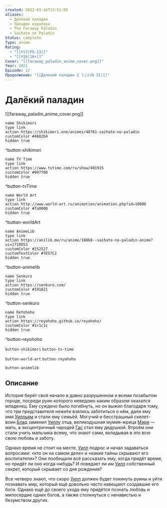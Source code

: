 ```yaml
---
created: 2022-03-16T13:51:05
aliases:
  - Далëкий паладин
  - Паладин издалека
  - The Faraway Paladin
  - Saihate no Paladin
Status: complete
Type: anime
Rating:
  - "[[®️12|PG-13]]"
  - "[[®️16|16+]]"
Cover: "[[faraway_paladin_anime_cover.png]]"
Year: 2021
Episode: 12
Продолжение: "[[Далекий паладин 2 (🇯🇵📺 31)]]"
---
```


# Далëкий паладин

![[faraway_paladin_anime_cover.png]]

```button
name Shikimori
type link
action https://shikimori.one/animes/48761-saihate-no-paladin
customColor #4682b4
hidden true
```
^button-shikimori

```button
name TV Time
type link
action https://www.tvtime.com/ru/show/401915
customColor #997f00
hidden true
```
^button-tvTime

```button
name World Art
type link
action http://www.world-art.ru/animation/animation.php?id=10896
customColor #7a0000
hidden true
```
^button-worldArt

```button
name AnimeLib
type link
action https://anilib.me/ru/anime/18868--saihate-no-paladin-anime?ui=1710953
customColor #252527
customTextColor #7E57C2
hidden true
```
^button-animelib

```button
name Senkuro
type link
action https://senkuro.com/
customColor #191A21
hidden true
```
^button-senkuro

```button
name ReYohoho
type link
action https://reyohoho.github.io/reyohoho/
customColor #1c1c1c
hidden true
```
^button-reyohoho

`button-shikimori` `button-tv-time`

`button-world-art` `button-reyohoho`

`button-animelib`

## Описание

История берёт своё начало в давно разрушенном и всеми позабытом городе, посреди руин которого неведомо каким образом оказался младенец. Ему суждено было погибнуть, но он выжил благодаря тому, что три представителя нежити взялись заботиться о нём, дали ему имя [Уилльям](https://shikimori.one/characters/159123-william-g-maryblood) и стали ему семьёй. Могучий и бесстрашный скелет-воин [Блад](https://shikimori.one/characters/159127-blood) заменил [Уиллу](https://shikimori.one/characters/159123-william-g-maryblood) отца, великодушная мумия-жрица [Мэри](https://shikimori.one/characters/159126-mary) — мать, а эксцентричный чародей [Гас](https://shikimori.one/characters/159128-augustus) стал ему дедушкой. Втроём они стали учить мальчика всему, что знают сами, вкладывая в это всю свою любовь и заботу.

Однако время не стоит на месте, [Уилл](https://shikimori.one/characters/159123-william-g-maryblood) подрос и начал задаваться вопросами: «кто он на самом деле» и «какие тайны скрывают его воспитатели»? Они пообещали всё рассказать ему, когда придёт время, но придёт ли оно когда-нибудь? И поведает ли им [Уилл](https://shikimori.one/characters/159123-william-g-maryblood) собственный секрет, который скрывает со дня рождения?

Все четверо знают, что скоро [Уилл](https://shikimori.one/characters/159123-william-g-maryblood) должен будет покинуть руины и уйти познавать мир, который ещё довольно часто навещают создавшие его боги. Однако ещё до своего ухода ему придётся познать любовь и милосердие одних богов, а также столкнуться с ненавистью и безумством других.
